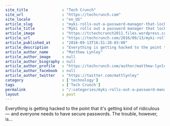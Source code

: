 ```yaml
---
site_title               : "Tech Crunch"
site_url                 : "https://techcrunch.com"
site_locale              : "en_US"
article_slug             : "myki-rolls-out-a-password-manager-that-locks-all-your-info-away-on-your-phone"
article_title            : "Myki rolls out a password manager that locks all your info away on your phone"
article_image            : "https://tctechcrunch2011.files.wordpress.com/2016/09/main-location-based-rule.png?w=764&h=400&crop=1"
article_url              : "https://techcrunch.com/2016/09/13/myki-rolls-out-a-password-manager-that-locks-all-your-info-away-on-your-phone/"
article_published_at     : "2016-09-13T16:51:28-03:00"
article_description      : "Everything is getting hacked to the point that it's getting kind of ridiculous — and everyone needs to have secure passwords. The trouble, however, is..."
article_author_name      : "Matthew Lynley"
article_author_image     : null
article_author_biography : null
article_author_profile   : "https://techcrunch.com/author/matthew-lynley/"
article_author_facebook  : null
article_author_twitter   : "https://twitter.com/mattlynley"
category                 : ['technology']
tags                     : ['Tech Crunch']
permalink                : "/:categories/myki-rolls-out-a-password-manager-that-locks-all-your-info-away-on-your-phone/"
layout                   : post
---
```


Everything is getting hacked to the point that it's getting kind of ridiculous — and everyone needs to have secure passwords. The trouble, however, is...
